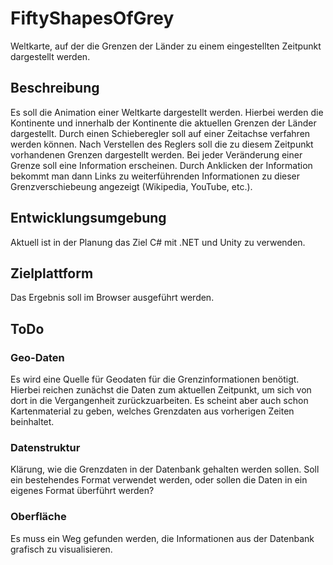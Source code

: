 # FiftyShapesOfGrey
Weltkarte, auf der die Grenzen der Länder zu einem eingestellten Zeitpunkt dargestellt werden.

## Beschreibung
Es soll die Animation einer Weltkarte dargestellt werden. 
Hierbei werden die Kontinente und innerhalb der Kontinente die aktuellen Grenzen der Länder dargestellt.
Durch einen Schieberegler soll auf einer Zeitachse verfahren werden können. Nach Verstellen des Reglers soll die zu diesem Zeitpunkt vorhandenen Grenzen dargestellt werden. 
Bei jeder Veränderung einer Grenze soll eine Information erscheinen. Durch Anklicken der Information bekommt man dann Links zu weiterführenden Informationen zu dieser Grenzverschiebeung angezeigt (Wikipedia, YouTube, etc.).

## Entwicklungsumgebung
Aktuell ist in der Planung das Ziel C# mit .NET und Unity zu verwenden.

## Zielplattform
Das Ergebnis soll im Browser ausgeführt werden.

## ToDo
### Geo-Daten
Es wird eine Quelle für Geodaten für die Grenzinformationen benötigt. Hierbei reichen zunächst die Daten zum aktuellen Zeitpunkt, um sich von dort in die Vergangenheit zurückzuarbeiten. Es scheint aber auch schon Kartenmaterial zu geben, welches Grenzdaten aus vorherigen Zeiten beinhaltet.

### Datenstruktur
Klärung, wie die Grenzdaten in der Datenbank gehalten werden sollen. Soll ein bestehendes Format verwendet werden, oder sollen die Daten in ein eigenes Format überführt werden?

### Oberfläche
Es muss ein Weg gefunden werden, die Informationen aus der Datenbank grafisch zu visualisieren.
